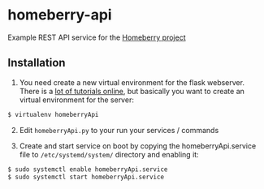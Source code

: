 # homeberry-api

Example REST API service for the [Homeberry project](https://github.com/AmkSk/homeberry)

## Installation
1. You need create a new virtual environment for the flask webserver. There is a [lot of tutorials online]( http://raspberryjamberlin.de/portfolio/install-flask-on-a-raspberry-pi/), but basically you want to create an virtual environment for the server:
```bash
$ virtualenv homeberryApi
```

2. Edit `homeberryApi.py` to your run your services / commands

3. Create and start service on boot by copying the homeberryApi.service file to `/etc/systemd/system/` directory and enabling it:
```bash
$ sudo systemctl enable homeberryApi.service
$ sudo systemctl start homeberryApi.service
```
